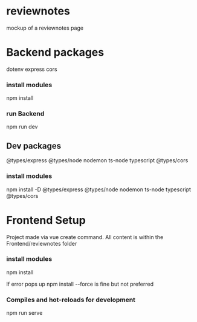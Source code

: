 # reviewnotes

mockup of a reviewnotes page

# Backend packages

dotenv express cors

### install modules
npm install

### run Backend
npm run dev

## Dev packages

@types/express @types/node nodemon ts-node typescript @types/cors

### install modules
npm install -D @types/express @types/node nodemon ts-node typescript @types/cors


# Frontend Setup
Project made via vue create command.
All content is within the Frontend/reviewnotes folder


### install modules
npm install

If error pops up npm install --force is fine but not preferred

### Compiles and hot-reloads for development
npm run serve
